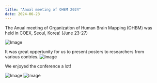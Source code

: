 ```yaml
---
title: "Anual meeting of OHBM 2024"
date: 2024-06-23
---
```


The Anual meeting of Organization of Human Brain Mapping (OHBM) was held in COEX, Seoul, Korea! (June 23-27)

![Image](//bspl.korea.ac.kr/Board/Lab_News/2024/OHBM/BESK_winter/OHBM2024_main.jpg)


It was great oppertunity for us to present posters to researchers from various contries.
![Image](//bspl.korea.ac.kr/Board/Lab_News/2024/OHBM/BESK_winter/OHBM2024_poster.jpg)


We enjoyed the conference a lot!

![Image](//bspl.korea.ac.kr/Board/Lab_News/2024/OHBM/BESK_winter/OHBM2024_night.jpg)
![Image](//bspl.korea.ac.kr/Board/Lab_News/2024/OHBM/BESK_winter/OHBM2024_hanbok.jpg)

